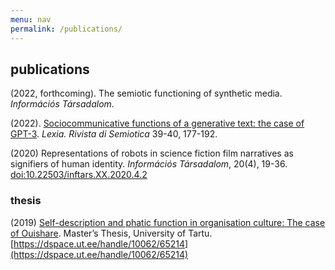 ```yaml
---
menu: nav
permalink: /publications/
---
```


## publications

(2022, forthcoming). The semiotic functioning of synthetic media. *Információs Társadalom*.

(2022). [Sociocommunicative functions of a generative text: the case of GPT-3](https://www.researchgate.net/publication/366987824_Sociocommunicative_functions_of_a_generative_text_the_case_of_GPT-3). *Lexia. Rivista di Semiotica* 39-40, 177-192.

(2020) Representations of robots in science fiction film narratives as signifiers of human identity. *Információs Társadalom*, 20(4), 19-36. [doi:10.22503/inftars.XX.2020.4.2](https://doi.org/10.22503/inftars.XX.2020.4.2)


### thesis

(2019) [Self-description and phatic function in organisation culture: The case of Ouishare](https://dspace.ut.ee/handle/10062/65214). Master’s Thesis, University of Tartu. [https://dspace.ut.ee/handle/10062/65214](https://dspace.ut.ee/handle/10062/65214)